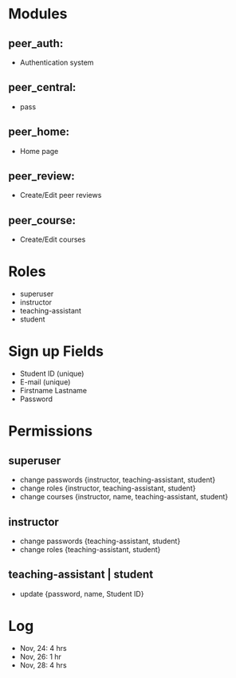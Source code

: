 Modules
========
peer_auth:
-----------
+ Authentication system

peer_central:
--------------
+ pass

peer_home:
-----------
+ Home page

peer_review:
------------
+ Create/Edit peer reviews

peer_course:
------------
+ Create/Edit courses
		
Roles
======
* superuser
* instructor
* teaching-assistant
* student

Sign up Fields
===============
* Student ID (unique)
* E-mail (unique)
* Firstname Lastname
* Password

Permissions
===========
## superuser
* change passwords {instructor, teaching-assistant, student}
* change roles {instructor, teaching-assistant, student}
* change courses {instructor, name, teaching-assistant, student}
## instructor
* change passwords {teaching-assistant, student}
* change roles {teaching-assistant, student}
## teaching-assistant | student
* update {password, name, Student ID}

Log
=======
* Nov, 24: 4 hrs
* Nov, 26: 1 hr
* Nov, 28: 4 hrs
